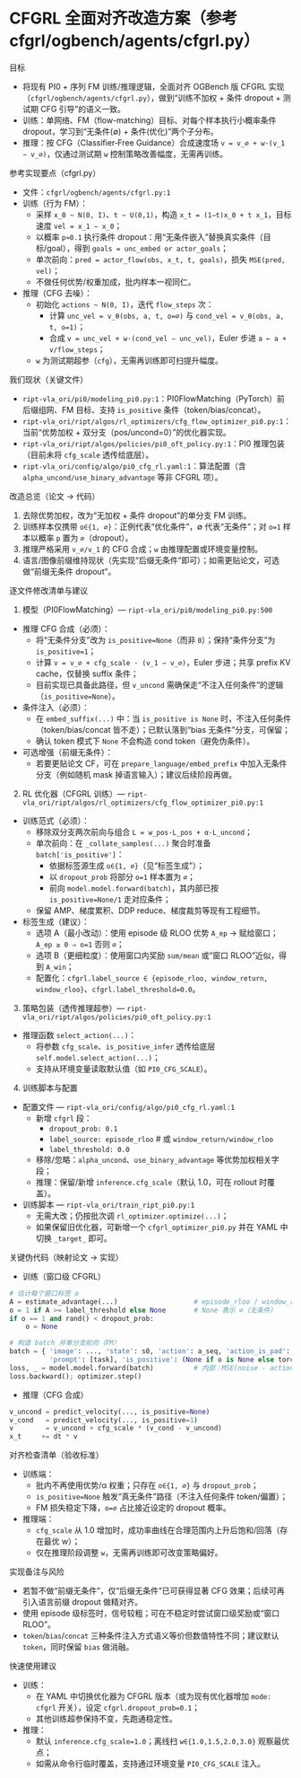 # CFGRL 全面对齐改造方案（参考 cfgrl/ogbench/agents/cfgrl.py）

目标
- 将现有 PI0 + 序列 FM 训练/推理逻辑，全面对齐 OGBench 版 CFGRL 实现（`cfgrl/ogbench/agents/cfgrl.py`），做到“训练不加权 + 条件 dropout + 测试期 CFG 引导”的语义一致。
- 训练：单网络、FM（flow-matching）目标、对每个样本执行小概率条件 dropout，学习到“无条件(∅) + 条件(优化)”两个子分布。
- 推理：按 CFG（Classifier‑Free Guidance）合成速度场 `v = v_∅ + w·(v_1 − v_∅)`，仅通过测试期 `w` 控制策略改善幅度，无需再训练。

参考实现要点（cfgrl.py）
- 文件：`cfgrl/ogbench/agents/cfgrl.py:1`
- 训练（行为 FM）：
  - 采样 `x_0 ~ N(0, I)`、`t ~ U(0,1)`，构造 `x_t = (1−t)x_0 + t x_1`，目标速度 `vel = x_1 − x_0`；
  - 以概率 `p≈0.1` 执行条件 dropout：用“无条件嵌入”替换真实条件（目标/goal），得到 `goals = unc_embed or actor_goals`；
  - 单次前向：`pred = actor_flow(obs, x_t, t, goals)`，损失 `MSE(pred, vel)`；
  - 不做任何优势/权重加成，批内样本一视同仁。
- 推理（CFG 去噪）：
  - 初始化 `actions ~ N(0, I)`，迭代 `flow_steps` 次：
    - 计算 `unc_vel = v_θ(obs, a, t, o=∅)` 与 `cond_vel = v_θ(obs, a, t, o=1)`；
    - 合成 `v = unc_vel + w·(cond_vel − unc_vel)`，Euler 步进 `a ← a + v/flow_steps`；
  - `w` 为测试期超参（`cfg`），无需再训练即可扫提升幅度。

我们现状（关键文件）
- `ript-vla_ori/pi0/modeling_pi0.py:1`：PI0FlowMatching（PyTorch）前后缀组网、FM 目标、支持 `is_positive` 条件（token/bias/concat）。
- `ript-vla_ori/ript/algos/rl_optimizers/cfg_flow_optimizer_pi0.py:1`：当前“优势加权 + 双分支（pos/uncond=0）”的优化器实现。
- `ript-vla_ori/ript/algos/policies/pi0_oft_policy.py:1`：PI0 推理包装（目前未将 `cfg_scale` 透传给底层）。
- `ript-vla_ori/config/algo/pi0_cfg_rl.yaml:1`：算法配置（含 `alpha_uncond/use_binary_advantage` 等非 CFGRL 项）。

改造总览（论文 → 代码）
1) 去除优势加权，改为“无加权 + 条件 dropout”的单分支 FM 训练。
2) 训练样本仅携带 `o∈{1, ∅}`：正例代表“优化条件”，∅ 代表“无条件”；对 `o=1` 样本以概率 `p` 置为 `∅`（dropout）。
3) 推理严格采用 `v_∅/v_1` 的 CFG 合成；`w` 由推理配置或环境变量控制。
4) 语言/图像前缀维持现状（先实现“后缀无条件”即可）；如需更贴论文，可选做“前缀无条件 dropout”。

逐文件修改清单与建议

1) 模型（PI0FlowMatching）— `ript-vla_ori/pi0/modeling_pi0.py:500`
- 推理 CFG 合成（必须）：
  - 将“无条件分支”改为 `is_positive=None`（而非 `0`）；保持“条件分支”为 `is_positive=1`；
  - 计算 `v = v_∅ + cfg_scale · (v_1 − v_∅)`，Euler 步进；共享 prefix KV cache，仅替换 suffix 条件；
  - 目前实现已具备此路径，但 `v_uncond` 需确保走“不注入任何条件”的逻辑（`is_positive=None`）。
- 条件注入（必须）：
  - 在 `embed_suffix(...)` 中：当 `is_positive is None` 时，不注入任何条件（token/bias/concat 皆不走）；已默认落到“bias 无条件”分支，可保留；
  - 确认 token 模式下 `None` 不会构造 cond token（避免伪条件）。
- 可选增强（前缀无条件）：
  - 若要更贴论文 CF，可在 `prepare_language/embed_prefix` 中加入无条件分支（例如随机 mask 掉语言输入）；建议后续阶段再做。

2) RL 优化器（CFGRL 训练）— `ript-vla_ori/ript/algos/rl_optimizers/cfg_flow_optimizer_pi0.py:1`
- 训练范式（必须）：
  - 移除双分支两次前向与组合 `L = w_pos·L_pos + α·L_uncond`；
  - 单次前向：在 `_collate_samples(...)` 聚合时准备 `batch['is_positive']`：
    - 依据标签源生成 `o∈{1, ∅}`（见“标签生成”）；
    - 以 `dropout_prob` 将部分 `o=1` 样本置为 `∅`；
    - 前向 `model.model.forward(batch)`，其内部已按 `is_positive=None/1` 走对应条件；
  - 保留 AMP、梯度累积、DDP reduce、梯度裁剪等现有工程细节。
- 标签生成（建议）：
  - 选项 A（最小改动）：使用 episode 级 RLOO 优势 `A_ep` → 赋给窗口；`A_ep ≥ 0 ⇒ o=1` 否则 `∅`；
  - 选项 B（更细粒度）：使用窗口内奖励 `sum/mean` 或“窗口 RLOO”近似，得到 `A_win`；
  - 配置化：`cfgrl.label_source ∈ {episode_rloo, window_return, window_rloo}`、`cfgrl.label_threshold=0.0`。

3) 策略包装（透传推理超参）— `ript-vla_ori/ript/algos/policies/pi0_oft_policy.py:1`
- 推理函数 `select_action(...)`：
  - 将参数 `cfg_scale`、`is_positive_infer` 透传给底层 `self.model.select_action(...)`；
  - 支持从环境变量读取默认值（如 `PI0_CFG_SCALE`）。

4) 训练脚本与配置
- 配置文件 — `ript-vla_ori/config/algo/pi0_cfg_rl.yaml:1`
  - 新增 `cfgrl` 段：
    - `dropout_prob: 0.1`
    - `label_source: episode_rloo`  # 或 `window_return/window_rloo`
    - `label_threshold: 0.0`
  - 移除/忽略：`alpha_uncond`、`use_binary_advantage` 等优势加权相关字段；
  - 推理：保留/新增 `inference.cfg_scale`（默认 1.0，可在 rollout 时覆盖）。
- 训练脚本 — `ript-vla_ori/train_ript_pi0.py:1`
  - 无需大改；仍按批次调 `rl_optimizer.optimize(...)`；
  - 如果保留旧优化器，可新增一个 `cfgrl_optimizer_pi0.py` 并在 YAML 中切换 `_target_` 即可。

关键伪代码（映射论文 → 实现）
- 训练（窗口级 CFGRL）
```python
# 估计每个窗口标签 o
A = estimate_advantage(...)                   # episode_rloo / window_return / window_rloo
o = 1 if A >= label_threshold else None       # None 表示 ∅（无条件）
if o == 1 and rand() < dropout_prob:
    o = None

# 构造 batch 并单分支前向（FM）
batch = { 'image': ..., 'state': s0, 'action': a_seq, 'action_is_pad': mask,
          'prompt': [task], 'is_positive': (None if o is None else torch.ones(B, dtype=torch.long)) }
loss, _ = model.model.forward(batch)          # 内部：MSE(noise - action , v_t)
loss.backward(); optimizer.step()
```

- 推理（CFG 合成）
```python
v_uncond = predict_velocity(..., is_positive=None)
v_cond   = predict_velocity(..., is_positive=1)
v        = v_uncond + cfg_scale * (v_cond - v_uncond)
x_t     += dt * v
```

对齐检查清单（验收标准）
- 训练端：
  - 批内不再使用优势/α 权重；只存在 `o∈{1, ∅}` 与 `dropout_prob`；
  - `is_positive=None` 触发“真无条件”路径（不注入任何条件 token/偏置）；
  - FM 损失稳定下降，`o=∅` 占比接近设定的 dropout 概率。
- 推理端：
  - `cfg_scale` 从 1.0 增加时，成功率曲线在合理范围内上升后饱和/回落（存在最优 w）；
  - 仅在推理阶段调整 `w`，无需再训练即可改变策略偏好。

实现备注与风险
- 若暂不做“前缀无条件”，仅“后缀无条件”已可获得显著 CFG 效果；后续可再引入语言前缀 dropout 做精对齐。
- 使用 episode 级标签时，信号较粗；可在不稳定时尝试窗口级奖励或“窗口 RLOO”。
- `token`/`bias`/`concat` 三种条件注入方式语义等价但数值特性不同；建议默认 `token`，同时保留 `bias` 做消融。

快速使用建议
- 训练：
  - 在 YAML 中切换优化器为 CFGRL 版本（或为现有优化器增加 `mode: cfgrl` 开关），设定 `cfgrl.dropout_prob=0.1`；
  - 其他训练超参保持不变，先跑通稳定性。
- 推理：
  - 默认 `inference.cfg_scale=1.0`；离线扫 `w∈{1.0,1.5,2.0,3.0}` 观察最优点；
  - 如需从命令行临时覆盖，支持通过环境变量 `PI0_CFG_SCALE` 注入。


